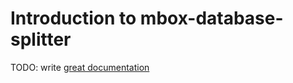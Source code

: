 # Introduction to mbox-database-splitter

TODO: write [great documentation](http://jacobian.org/writing/what-to-write/)
